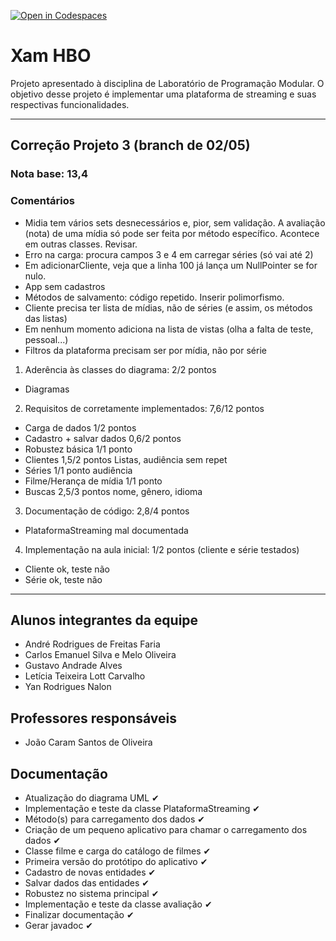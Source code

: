 [![Open in Codespaces](https://classroom.github.com/assets/launch-codespace-7f7980b617ed060a017424585567c406b6ee15c891e84e1186181d67ecf80aa0.svg)](https://classroom.github.com/open-in-codespaces?assignment_repo_id=10825181)
# Xam HBO 
Projeto apresentado à disciplina de Laboratório de Programação Modular. O objetivo desse projeto é implementar uma plataforma de streaming e suas respectivas funcionalidades.

----

## Correção Projeto 3 (branch de 02/05)

### Nota base: 13,4
### Comentários

- Midia tem vários sets desnecessários e, pior, sem validação. A avaliação (nota) de uma mídia só pode ser feita por método específico. Acontece em outras classes. Revisar.
- Erro na carga: procura campos 3 e 4 em carregar séries (só vai até 2)
- Em adicionarCliente, veja que a linha 100 já lança um NullPointer se for nulo.
- App sem cadastros
- Métodos de salvamento: código repetido. Inserir polimorfismo.
- Cliente precisa ter lista de mídias, não de séries (e assim, os métodos das listas)
- Em nenhum momento adiciona na lista de vistas (olha a falta de teste, pessoal...)
- Filtros da plataforma precisam ser por mídia, não por série

1. Aderência às classes do diagrama: 2/2 pontos
- Diagramas

2. Requisitos de corretamente implementados: 7,6/12 pontos
- Carga de dados					1/2 pontos
- Cadastro + salvar dados			0,6/2 pontos
- Robustez básica					1/1 ponto
- Clientes							1,5/2 pontos
	Listas, audiência sem repet
- Séries							1/1 ponto
	audiência
- Filme/Herança de mídia			1/1 ponto
- Buscas 							2,5/3 pontos
	nome, gênero, idioma

3. Documentação de código: 2,8/4 pontos
  - PlataformaStreaming mal documentada

4. Implementação na aula inicial: 1/2 pontos (cliente e série testados)
  - Cliente ok, teste não
  - Série ok, teste não

----
## Alunos integrantes da equipe

* André Rodrigues de Freitas Faria
* Carlos Emanuel Silva e Melo Oliveira
* Gustavo Andrade Alves
* Letícia Teixeira Lott Carvalho
* Yan Rodrigues Nalon

## Professores responsáveis

* João Caram Santos de Oliveira

## Documentação

- Atualização do diagrama UML ✔
- Implementação e teste da classe PlataformaStreaming ✔
- Método(s) para carregamento dos dados ✔
- Criação de um pequeno aplicativo para chamar o carregamento dos dados ✔
- Classe filme e carga do catálogo de filmes ✔
- Primeira versão do protótipo do aplicativo ✔
- Cadastro de novas entidades ✔
- Salvar dados das entidades ✔
- Robustez no sistema principal ✔
- Implementação e teste da classe avaliação ✔
- Finalizar documentação ✔
- Gerar javadoc ✔
